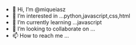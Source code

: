 - 👋 Hi, I’m @miqueiasz
- 👀 I’m interested in ...python,javascript,css,html
- 🌱 I’m currently learning ...javascript
- 💞️ I’m looking to collaborate on ...
- 📫 How to reach me ...

<!---
miqueiasz/miqueiasz is a ✨ special ✨ repository because its `README.md` (this file) appears on your GitHub profile.
You can click the Preview link to take a look at your changes.
--->
